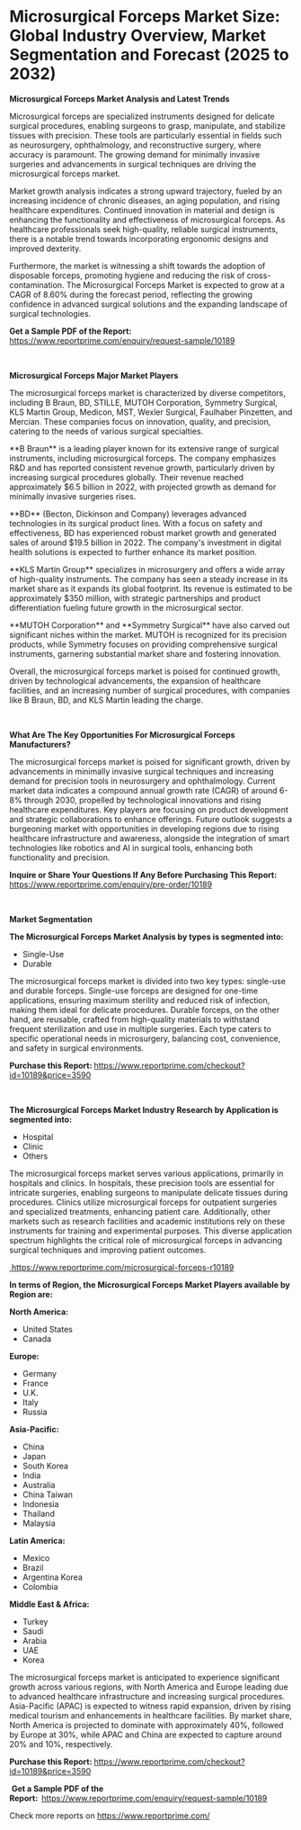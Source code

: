 <p><h1>Microsurgical Forceps Market Size: Global Industry Overview, Market Segmentation and Forecast (2025 to 2032)</h1></p><p><strong>Microsurgical Forceps Market Analysis and Latest Trends</strong></p>
<p><p>Microsurgical forceps are specialized instruments designed for delicate surgical procedures, enabling surgeons to grasp, manipulate, and stabilize tissues with precision. These tools are particularly essential in fields such as neurosurgery, ophthalmology, and reconstructive surgery, where accuracy is paramount. The growing demand for minimally invasive surgeries and advancements in surgical techniques are driving the microsurgical forceps market.</p><p>Market growth analysis indicates a strong upward trajectory, fueled by an increasing incidence of chronic diseases, an aging population, and rising healthcare expenditures. Continued innovation in material and design is enhancing the functionality and effectiveness of microsurgical forceps. As healthcare professionals seek high-quality, reliable surgical instruments, there is a notable trend towards incorporating ergonomic designs and improved dexterity.</p><p>Furthermore, the market is witnessing a shift towards the adoption of disposable forceps, promoting hygiene and reducing the risk of cross-contamination. The Microsurgical Forceps Market is expected to grow at a CAGR of 8.60% during the forecast period, reflecting the growing confidence in advanced surgical solutions and the expanding landscape of surgical technologies.</p></p>
<p><strong>Get a Sample PDF of the Report:&nbsp;</strong> <a href="https://www.reportprime.com/enquiry/request-sample/10189?utm_campaign=3203&utm_medium=2&utm_source=Github&utm_content=ia&utm_term=20032025&utm_id=microsurgical-forceps">https://www.reportprime.com/enquiry/request-sample/10189</a></p>
<p>&nbsp;</p>
<p><strong>Microsurgical Forceps Major Market Players</strong></p>
<p><p>The microsurgical forceps market is characterized by diverse competitors, including B Braun, BD, STILLE, MUTOH Corporation, Symmetry Surgical, KLS Martin Group, Medicon, MST, Wexler Surgical, Faulhaber Pinzetten, and Mercian. These companies focus on innovation, quality, and precision, catering to the needs of various surgical specialties.</p><p>**B Braun** is a leading player known for its extensive range of surgical instruments, including microsurgical forceps. The company emphasizes R&D and has reported consistent revenue growth, particularly driven by increasing surgical procedures globally. Their revenue reached approximately $6.5 billion in 2022, with projected growth as demand for minimally invasive surgeries rises.</p><p>**BD** (Becton, Dickinson and Company) leverages advanced technologies in its surgical product lines. With a focus on safety and effectiveness, BD has experienced robust market growth and generated sales of around $19.5 billion in 2022. The company's investment in digital health solutions is expected to further enhance its market position.</p><p>**KLS Martin Group** specializes in microsurgery and offers a wide array of high-quality instruments. The company has seen a steady increase in its market share as it expands its global footprint. Its revenue is estimated to be approximately $350 million, with strategic partnerships and product differentiation fueling future growth in the microsurgical sector.</p><p>**MUTOH Corporation** and **Symmetry Surgical** have also carved out significant niches within the market. MUTOH is recognized for its precision products, while Symmetry focuses on providing comprehensive surgical instruments, garnering substantial market share and fostering innovation.</p><p>Overall, the microsurgical forceps market is poised for continued growth, driven by technological advancements, the expansion of healthcare facilities, and an increasing number of surgical procedures, with companies like B Braun, BD, and KLS Martin leading the charge.</p></p>
<p>&nbsp;</p>
<p><strong>What Are The Key Opportunities For Microsurgical Forceps Manufacturers?</strong></p>
<p><p>The microsurgical forceps market is poised for significant growth, driven by advancements in minimally invasive surgical techniques and increasing demand for precision tools in neurosurgery and ophthalmology. Current market data indicates a compound annual growth rate (CAGR) of around 6-8% through 2030, propelled by technological innovations and rising healthcare expenditures. Key players are focusing on product development and strategic collaborations to enhance offerings. Future outlook suggests a burgeoning market with opportunities in developing regions due to rising healthcare infrastructure and awareness, alongside the integration of smart technologies like robotics and AI in surgical tools, enhancing both functionality and precision.</p></p>
<p><strong>Inquire or Share Your Questions If Any Before Purchasing This Report:</strong> <a href="https://www.reportprime.com/enquiry/pre-order/10189?utm_campaign=3203&utm_medium=2&utm_source=Github&utm_content=ia&utm_term=20032025&utm_id=microsurgical-forceps">https://www.reportprime.com/enquiry/pre-order/10189</a></p>
<p>&nbsp;</p>
<p><strong>Market Segmentation</strong></p>
<p><strong>The Microsurgical Forceps Market Analysis by types is segmented into:</strong></p>
<p><ul><li>Single-Use</li><li>Durable</li></ul></p>
<p><p>The microsurgical forceps market is divided into two key types: single-use and durable forceps. Single-use forceps are designed for one-time applications, ensuring maximum sterility and reduced risk of infection, making them ideal for delicate procedures. Durable forceps, on the other hand, are reusable, crafted from high-quality materials to withstand frequent sterilization and use in multiple surgeries. Each type caters to specific operational needs in microsurgery, balancing cost, convenience, and safety in surgical environments.</p></p>
<p><strong>Purchase this Report:&nbsp;</strong><a href="https://www.reportprime.com/checkout?id=10189&price=3590&utm_campaign=3203&utm_medium=2&utm_source=Github&utm_content=ia&utm_term=20032025&utm_id=microsurgical-forceps">https://www.reportprime.com/checkout?id=10189&price=3590</a></p>
<p>&nbsp;</p>
<p><strong>The Microsurgical Forceps Market Industry Research by Application is segmented into:</strong></p>
<p><ul><li>Hospital</li><li>Clinic</li><li>Others</li></ul></p>
<p><p>The microsurgical forceps market serves various applications, primarily in hospitals and clinics. In hospitals, these precision tools are essential for intricate surgeries, enabling surgeons to manipulate delicate tissues during procedures. Clinics utilize microsurgical forceps for outpatient surgeries and specialized treatments, enhancing patient care. Additionally, other markets such as research facilities and academic institutions rely on these instruments for training and experimental purposes. This diverse application spectrum highlights the critical role of microsurgical forceps in advancing surgical techniques and improving patient outcomes.</p></p>
<p><a href="https://www.reportprime.com/microsurgical-forceps-r10189?utm_campaign=3203&utm_medium=2&utm_source=Github&utm_content=ia&utm_term=20032025&utm_id=microsurgical-forceps">&nbsp;https://www.reportprime.com/microsurgical-forceps-r10189</a></p>
<p><strong>In terms of Region, the Microsurgical Forceps Market Players available by Region are:</strong></p>
<p>
    <p> <strong> North America: </strong>
        <ul>
            <li>United States</li>
            <li>Canada</li>
        </ul>
        </p> 
    <p> <strong> Europe: </strong>
        <ul>
            <li>Germany</li>
            <li>France</li>
            <li>U.K.</li>
            <li>Italy</li>
            <li>Russia</li>
        </ul>
        </p> 
    <p> <strong> Asia-Pacific: </strong>
        <ul>
            <li>China</li>
            <li>Japan</li>
            <li>South Korea</li>
            <li>India</li>
            <li>Australia</li>
            <li>China Taiwan</li>
            <li>Indonesia</li>
            <li>Thailand</li>
            <li>Malaysia</li>
        </ul>
        </p> 
    <p> <strong> Latin America: </strong>
        <ul>
            <li>Mexico</li>
            <li>Brazil</li>
            <li>Argentina Korea</li>
            <li>Colombia</li>
        </ul>
        </p> 
    <p> <strong> Middle East & Africa: </strong>
        <ul>
            <li>Turkey</li>
            <li>Saudi</li>
            <li>Arabia</li>
            <li>UAE</li>
            <li>Korea</li>
        </ul>
    </p>
    </p>
<p><p>The microsurgical forceps market is anticipated to experience significant growth across various regions, with North America and Europe leading due to advanced healthcare infrastructure and increasing surgical procedures. Asia-Pacific (APAC) is expected to witness rapid expansion, driven by rising medical tourism and enhancements in healthcare facilities. By market share, North America is projected to dominate with approximately 40%, followed by Europe at 30%, while APAC and China are expected to capture around 20% and 10%, respectively.</p></p>
<p><strong>Purchase this Report: </strong><a href="https://www.reportprime.com/checkout?id=10189&price=3590&utm_campaign=3203&utm_medium=2&utm_source=Github&utm_content=ia&utm_term=20032025&utm_id=microsurgical-forceps">https://www.reportprime.com/checkout?id=10189&price=3590</a></p>
<p>&nbsp;<strong>Get a Sample PDF of the Report:&nbsp;&nbsp;</strong><a href="https://www.reportprime.com/enquiry/request-sample/10189?utm_campaign=3203&utm_medium=2&utm_source=Github&utm_content=ia&utm_term=20032025&utm_id=microsurgical-forceps">https://www.reportprime.com/enquiry/request-sample/10189</a></p>
<p><strong></strong></p>
<p>Check more reports on <a href="https://www.reportprime.com/?utm_campaign=3203&utm_medium=2&utm_source=Github&utm_content=ia&utm_term=20032025&utm_id=microsurgical-forceps">https://www.reportprime.com/</a></p>